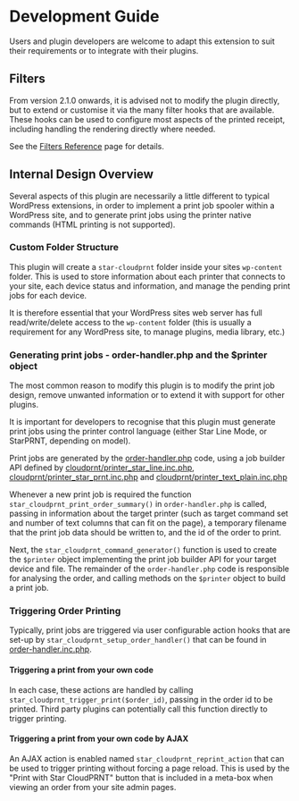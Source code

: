 # Development Guide

Users and plugin developers are welcome to adapt this extension to suit their requirements or to integrate with their plugins.

## Filters

From version 2.1.0 onwards, it is advised not to modify the plugin directly, but to extend or customise it via the many filter hooks that are available. These hooks can be used to configure most aspects of the printed receipt, including handling the rendering directly where needed.

See the [Filters Reference](dev_filters.md) page for details.

## Internal Design Overview

Several aspects of this plugin are necessarily a little different to typical WordPress extensions, in order to implement a print job spooler within a WordPress site, and to generate print jobs using the printer native commands (HTML printing is not supported).

### Custom Folder Structure

This plugin will create a `star-cloudprnt` folder inside your sites `wp-content` folder. This is used to store information about each printer that connects to your site, each device status and information, and manage the pending print jobs for each device.

It is therefore essential that your WordPress sites web server has full read/write/delete access to the `wp-content` folder (this is usually a requirement for any WordPress site, to manage plugins, media library, etc.)

### Generating print jobs - order-handler.php and the $printer object

The most common reason to modify this plugin is to modify the print job design, remove unwanted information or to extend it with support for other plugins.

It is important for developers to recognise that this plugin must generate print jobs using the printer control language (either Star Line Mode, or StarPRNT, depending on model).

Print jobs are generated by the [order-handler.php](order-handler.php) code, using a job builder API defined by [cloudprnt/printer_star_line.inc.php](cloudprnt/printer_star_line.inc.php), [cloudprnt/printer_star_prnt.inc.php](cloudprnt/printer_star_prnt.inc.php) and [cloudprnt/printer_text_plain.inc.php](cloudprnt/printer_text_plain.inc.php)

Whenever a new print job is required the function `star_cloudprnt_print_order_summary()` in `order-handler.php` is called, passing in information about the target printer (such as target command set and number of text columns that can fit on the page), a temporary filename that the print job data should be written to, and the id of the order to print.

Next, the `star_cloudprnt_command_generator()` function is used to create the `$printer` object implementing the print job builder API for your target device and file. The remainder of the `order-handler.php` code is responsible for analysing the order, and calling methods on the `$printer` object to build a print job.

### Triggering Order Printing

Typically, print jobs are triggered via user configurable action hooks that are set-up by `star_cloudprnt_setup_order_handler()` that can be found in [order-handler.inc.php](order-handler.inc.php).

#### Triggering a print from your own code

In each case, these actions are handled by calling `star_cloudprnt_trigger_print($order_id)`, passing in the order id to be printed. Third party plugins can potentially call this function directly to trigger printing.

#### Triggering a print from your own code by AJAX

An AJAX action is enabled named `star_cloudprnt_reprint_action` that can be used to trigger printing without forcing a page reload. This is used by the "Print with Star CloudPRNT" button that is included in a meta-box when viewing an order from your site admin pages.
